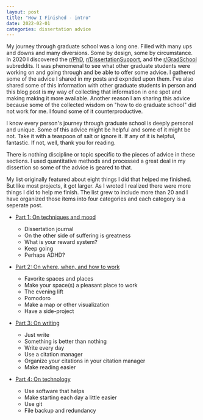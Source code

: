 ```yaml
---
layout: post
title: "How I Finished - intro"
date: 2022-02-01
categories: dissertation advice
---
```


My journey through graduate school was a long one. Filled with many ups and downs and many diversions. Some by design, some by circumstance. In 2020 I discovered the [r/PhD](https://www.reddit.com/r/PhD/), [r/DissertationSupport](https://www.reddit.com/r/PhD/), and the [r/GradSchool](https://www.reddit.com/r/PhD/) subreddits. It was phenomenal to see what other graduate students were working on and going through and be able to offer some advice. I gathered some of the advice I shared in my posts and expnded upon them. I've also shared some of this information with other graduate students in person and this blog post is my way of collecting that information in one spot and making making it more available. Another reason I am sharing this advice because some of the collected wisdom on "how to do graduate school" did not work for me. I found some of it counterproductive.

I know every person's journey through graduate school is deeply personal and unique. Some of this advice might be helpful and some of it might be not. Take it with a teaspoon of salt or ignore it. If any of it is helpful, fantastic. If not, well, thank you for reading.

There is nothing discipline or topic specific to the pieces of advice in these sections. I used quantitative methods and processed a great deal in my dissertion so some of the advice is geared to that. 

My list originally featured about eight things I did that helped me finished. But like most projects, it got larger. As I wroted I realized there were more things I did to help me finish. The list grew to include more than 20 and I have organized those items into four categories and each category is a seperate post.

- [Part 1: On techniques and mood](/blog/2022/02/01/how-i-finished_part_1)
    - Dissertation journal
    - On the other side of suffering is greatness
    - What is your reward system?
    - Keep going
    - Perhaps ADHD?

- [Part 2: On where, when, and how to work](/blog/2022/02/01/how-i-finished_part_2)
    - Favorite spaces and places
    - Make your space(s) a pleasant place to work
    - The evening lift
    - Pomodoro
    - Make a map or other visualization
    - Have a side-project

- [Part 3: On writing](/blog/2022/02/01/how-i-finished_part_3)
    - Just write
    - Something is better than nothing
    - Write every day
    - Use a citation manager
    - Organize your citations in your citation manager
    - Make reading easier

- [Part 4: On technology](/blog/2022/02/01/how-i-finished_part_4)
    - Use software that helps
    - Make starting each day a little easier
    - Use git
    - File backup and redundancy